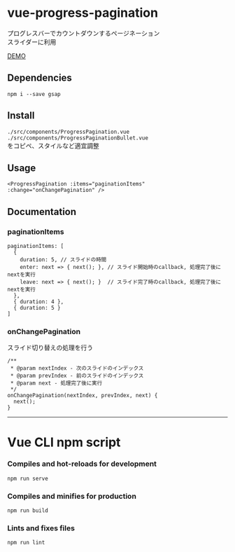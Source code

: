 # vue-progress-pagination
プログレスバーでカウントダウンするページネーション  
スライダーに利用  

[DEMO](https://ohagip.github.io/vue-progress-pagination/)

## Dependencies
```
npm i --save gsap
```

## Install
`./src/components/ProgressPagination.vue`  
`./src/components/ProgressPaginationBullet.vue`  
をコピペ、スタイルなど適宜調整

## Usage
```
<ProgressPagination :items="paginationItems" :change="onChangePagination" />
```

## Documentation

### paginationItems
```
paginationItems: [
  {
    duration: 5, // スライドの時間
    enter: next => { next(); }, // スライド開始時のcallback, 処理完了後にnextを実行
    leave: next => { next(); }  // スライド完了時のcallback, 処理完了後にnextを実行
  },
  { duration: 4 },
  { duration: 5 }
]
```

### onChangePagination
スライド切り替えの処理を行う
```
/**
 * @param nextIndex - 次のスライドのインデックス
 * @param prevIndex - 前のスライドのインデックス
 * @param next - 処理完了後に実行
 */
onChangePagination(nextIndex, prevIndex, next) {
  next();
}
```

---
# Vue CLI npm script

### Compiles and hot-reloads for development
```
npm run serve
```

### Compiles and minifies for production
```
npm run build
```

### Lints and fixes files
```
npm run lint
```